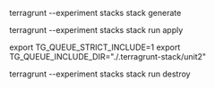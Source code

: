 
terragrunt --experiment stacks stack generate

terragrunt --experiment stacks stack run apply

export TG_QUEUE_STRICT_INCLUDE=1
export TG_QUEUE_INCLUDE_DIR="./.terragrunt-stack/unit2"

terragrunt --experiment stacks stack run destroy

